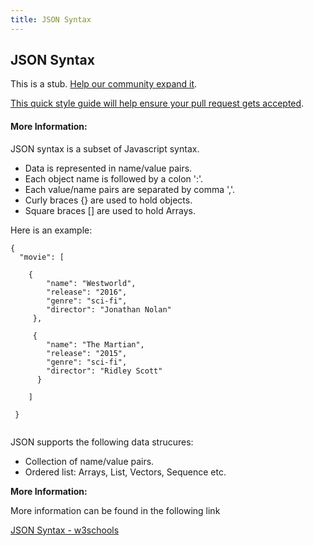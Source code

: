 ```yaml
---
title: JSON Syntax
---
```

## JSON Syntax

This is a stub. <a href='https://github.com/freecodecamp/guides/tree/master/src/pages/javascript/standard-objects/json/json-syntax/index.md' target='_blank' rel='nofollow'>Help our community expand it</a>.

<a href='https://github.com/freecodecamp/guides/blob/master/README.md' target='_blank' rel='nofollow'>This quick style guide will help ensure your pull request gets accepted</a>.

<!-- The article goes here, in GitHub-flavored Markdown. Feel free to add YouTube videos, images, and CodePen/JSBin embeds  -->

#### More Information:
<!-- Please add any articles you think might be helpful to read before writing the article -->

JSON syntax is a subset of Javascript syntax.

- Data is represented in name/value pairs.
- Each object name is followed by a colon ':'.
- Each value/name pairs are separated by comma ','.
- Curly braces {} are used to hold objects.
- Square braces [] are used to hold Arrays.

Here is an example:

```
{
  "movie": [
  
    {
        "name": "Westworld",
        "release": "2016",
        "genre": "sci-fi",
        "director": "Jonathan Nolan"
     },
     
     {
        "name": "The Martian",
        "release": "2015",
        "genre": "sci-fi",
        "director": "Ridley Scott"
      }
      
    ]
    
 }
 
 ```    
 
 JSON supports the following data strucures:
 
 * Collection of name/value pairs.
 * Ordered list: Arrays, List, Vectors, Sequence etc.
 
 
 **More Information:**
 
 More information can be found in the following link
 
 <a href="https://www.w3schools.com/js/js_json_syntax.asp">JSON Syntax - w3schools<a/>



